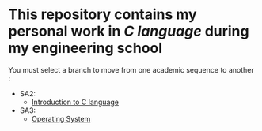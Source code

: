 # This repository contains my personal work in *C language* during my engineering school

You must select a branch to move from one academic sequence to another :

- SA2:
  - [Introduction to C language](https://github.com/tanguy-rdt/depot-ensta-c/tree/SA2)
- SA3:
  - [Operating System](https://github.com/tanguy-rdt/depot-ensta-c/tree/SA3/OS)